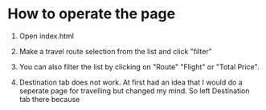 # How to operate the page
1. Open index.html 

2. Make a travel route selection from the list and click "filter"

3. You can also filter the list by clicking on "Route" "Flight" or "Total Price". 

4. Destination tab does not work. At first had an idea that I would do a seperate page for travelling but changed my mind. So left Destination tab there because 

